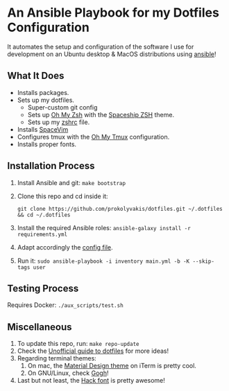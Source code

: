 # An Ansible Playbook for my Dotfiles Configuration

It automates the setup and configuration of the software I use for development on an Ubuntu desktop & MacOS distributions using [ansible](https://www.ansible.com/)! 

## What It Does
- Installs packages.
- Sets up my dotfiles.
  - Super-custom git config
  - Sets up [Oh My Zsh](https://ohmyz.sh/) with the [Spaceship ZSH](https://github.com/denysdovhan/spaceship-prompt) theme.
  - Sets up my [zshrc](./files/link/zshrc) file.
- Installs [SpaceVim](https://spacevim.org/)
- Configures tmux with the [Oh My Tmux](https://github.com/gpakosz/.tmux) configuration.
- Installs proper fonts.

## Installation Process
1. Install Ansible and git: `make bootstrap`
2. Clone this repo and cd inside it: 
   
    ```
    git clone https://github.com/prokolyvakis/dotfiles.git ~/.dotfiles && cd ~/.dotfiles
    ```

3. Install the required Ansible roles: `ansible-galaxy install -r requirements.yml`
4. Adapt accordingly the [config file](./group_vars/all/all.yml).
5. Run it: `sudo ansible-playbook -i inventory main.yml -b -K --skip-tags user`

## Testing Process 
Requires Docker: `./aux_scripts/test.sh`

## Miscellaneous
1. To update this repo, run: `make repo-update `
2. Check the [Unofficial guide to dotfiles](https://dotfiles.github.io/) for more ideas!
3. Regarding terminal themes:
   1. On mac, the [Material Design theme](https://github.com/MartinSeeler/iterm2-material-design) on iTerm is pretty cool.
   2. On GNU/Linux, check [Gogh](https://mayccoll.github.io/Gogh/)!
4. Last but not least, the [Hack font](https://sourcefoundry.org/hack/) is pretty awesome!
